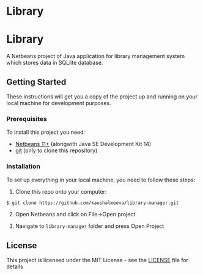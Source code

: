 # Library

# Library

A Netbeans project of Java application for library management system which stores data in SQLlite database.

## Getting Started

These instructions will get you a copy of the project up and running on your local machine for development purposes.

### Prerequisites

To install this project you need:

- [Netbeans 11+](https://netbeans.apache.org/download/index.html "Netbeans 11+") (alongwith Java SE Development Kit 14)
- [git](https://git-scm.com/downloads "git") (only to clone this repository)

### Installation

To set up everything in your local machine, you need to follow these steps:

1. Clone this repo onto your computer:

```bash
$ git clone https://github.com/kaushalmeena/library-manager.git
```

2. Open Netbeans and click on File->Open project

3. Navigate to `library-manager` folder and press Open Project

## License

This project is licensed under the MIT License - see the [LICENSE](LICENSE) file for details

